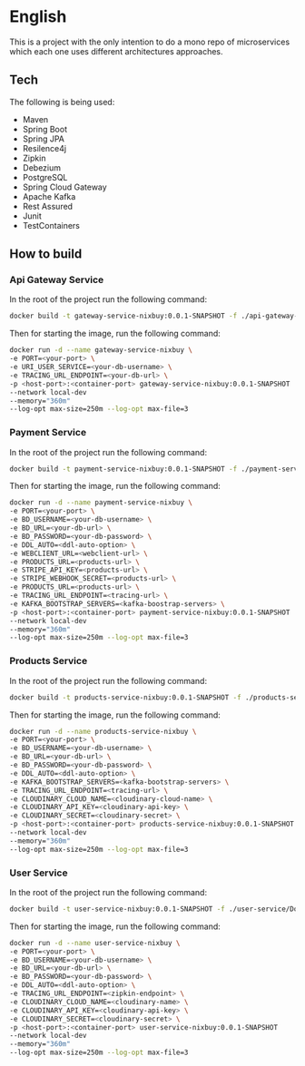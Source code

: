 # English

This is a project with the only intention to do a mono repo of microservices which each one uses different architectures approaches.

## Tech
The following is being used:
- Maven
- Spring Boot
- Spring JPA
- Resilence4j
- Zipkin
- Debezium
- PostgreSQL
- Spring Cloud Gateway
- Apache Kafka
- Rest Assured
- Junit
- TestContainers

## How to  build

### Api Gateway Service
In the root of the project run the following command:
```bash
docker build -t gateway-service-nixbuy:0.0.1-SNAPSHOT -f ./api-gateway-service/Dockerfile .
```
Then for starting the image, run the following command:
```bash
docker run -d --name gateway-service-nixbuy \
-e PORT=<your-port> \
-e URI_USER_SERVICE=<your-db-username> \
-e TRACING_URL_ENDPOINT=<your-db-url> \
-p <host-port>:<container-port> gateway-service-nixbuy:0.0.1-SNAPSHOT
--network local-dev
--memory="360m"
--log-opt max-size=250m --log-opt max-file=3
```

### Payment Service
In the root of the project run the following command:
```bash
docker build -t payment-service-nixbuy:0.0.1-SNAPSHOT -f ./payment-service/Dockerfile .
```
Then for starting the image, run the following command:
```bash
docker run -d --name payment-service-nixbuy \
-e PORT=<your-port> \
-e BD_USERNAME=<your-db-username> \
-e BD_URL=<your-db-url> \
-e BD_PASSWORD=<your-db-password> \
-e DDL_AUTO=<ddl-auto-option> \
-e WEBCLIENT_URL=<webclient-url> \
-e PRODUCTS_URL=<products-url> \
-e STRIPE_API_KEY=<products-url> \
-e STRIPE_WEBHOOK_SECRET=<products-url> \
-e PRODUCTS_URL=<products-url> \
-e TRACING_URL_ENDPOINT=<tracing-url> \
-e KAFKA_BOOTSTRAP_SERVERS=<kafka-boostrap-servers> \
-p <host-port>:<container-port> payment-service-nixbuy:0.0.1-SNAPSHOT
--network local-dev
--memory="360m"
--log-opt max-size=250m --log-opt max-file=3
```

### Products Service
In the root of the project run the following command:
```bash
docker build -t products-service-nixbuy:0.0.1-SNAPSHOT -f ./products-service/Dockerfile .
```
Then for starting the image, run the following command:
```bash
docker run -d --name products-service-nixbuy \
-e PORT=<your-port> \
-e BD_USERNAME=<your-db-username> \
-e BD_URL=<your-db-url> \
-e BD_PASSWORD=<your-db-password> \
-e DDL_AUTO=<ddl-auto-option> \
-e KAFKA_BOOTSTRAP_SERVERS=<kafka-bootstrap-servers> \
-e TRACING_URL_ENDPOINT=<tracing-url> \
-e CLOUDINARY_CLOUD_NAME=<cloudinary-cloud-name> \
-e CLOUDINARY_API_KEY=<cloudinary-api-key> \
-e CLOUDINARY_SECRET=<cloudinary-secret> \
-p <host-port>:<container-port> products-service-nixbuy:0.0.1-SNAPSHOT
--network local-dev
--memory="360m"
--log-opt max-size=250m --log-opt max-file=3
```

### User Service
In the root of the project run the following command:
```bash
docker build -t user-service-nixbuy:0.0.1-SNAPSHOT -f ./user-service/Dockerfile .
```
Then for starting the image, run the following command:
```bash
docker run -d --name user-service-nixbuy \
-e PORT=<your-port> \
-e BD_USERNAME=<your-db-username> \
-e BD_URL=<your-db-url> \
-e BD_PASSWORD=<your-db-password> \
-e DDL_AUTO=<ddl-auto-option> \
-e TRACING_URL_ENDPOINT=<zipkin-endpoint> \
-e CLOUDINARY_CLOUD_NAME=<cloudinary-name> \
-e CLOUDINARY_API_KEY=<cloudinary-api-key> \
-e CLOUDINARY_SECRET=<cloudinary-secret> \
-p <host-port>:<container-port> user-service-nixbuy:0.0.1-SNAPSHOT
--network local-dev
--memory="360m"
--log-opt max-size=250m --log-opt max-file=3
```
